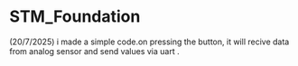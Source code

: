 # STM_Foundation

(20/7/2025) i made a simple code.on pressing the button, it will recive data from analog sensor and send values via uart .
